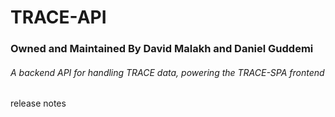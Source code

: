 # TRACE-API

### Owned and Maintained By David Malakh and Daniel Guddemi

###### A backend API for handling TRACE data, powering the TRACE-SPA frontend

release notes
